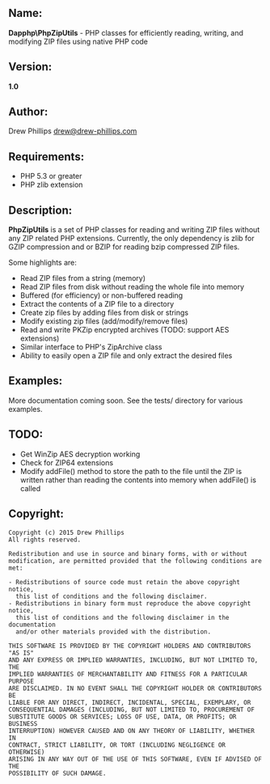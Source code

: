 ## Name:

**Dapphp\PhpZipUtils** - PHP classes for efficiently reading, writing, and 
modifying ZIP files using native PHP code

## Version:

**1.0**

## Author:

Drew Phillips <drew@drew-phillips.com>

## Requirements:

* PHP 5.3 or greater
* PHP zlib extension

## Description:

**PhpZipUtils** is a set of PHP classes for reading and writing ZIP files
without any ZIP related PHP extensions.  Currently, the only dependency is zlib
for GZIP compression and or BZIP for reading bzip compressed ZIP files.

Some highlights are:

- Read ZIP files from a string (memory)
- Read ZIP files from disk without reading the whole file into memory
- Buffered (for efficiency) or non-buffered reading
- Extract the contents of a ZIP file to a directory
- Create zip files by adding files from disk or strings
- Modify existing zip files (add/modify/remove files)
- Read and write PKZip encrypted archives (TODO: support AES extensions)
- Similar interface to PHP's ZipArchive class
- Ability to easily open a ZIP file and only extract the desired files

## Examples:

More documentation coming soon.  See the tests/ directory for various examples.

## TODO:

- Get WinZip AES decryption working
- Check for ZIP64 extensions
- Modify addFile() method to store the path to the file until the ZIP is written
rather than reading the contents into memory when addFile() is called

## Copyright:

    Copyright (c) 2015 Drew Phillips
    All rights reserved.

    Redistribution and use in source and binary forms, with or without
    modification, are permitted provided that the following conditions are met:

    - Redistributions of source code must retain the above copyright notice,
      this list of conditions and the following disclaimer.
    - Redistributions in binary form must reproduce the above copyright notice,
      this list of conditions and the following disclaimer in the documentation
      and/or other materials provided with the distribution.

    THIS SOFTWARE IS PROVIDED BY THE COPYRIGHT HOLDERS AND CONTRIBUTORS "AS IS"
    AND ANY EXPRESS OR IMPLIED WARRANTIES, INCLUDING, BUT NOT LIMITED TO, THE
    IMPLIED WARRANTIES OF MERCHANTABILITY AND FITNESS FOR A PARTICULAR PURPOSE
    ARE DISCLAIMED. IN NO EVENT SHALL THE COPYRIGHT HOLDER OR CONTRIBUTORS BE
    LIABLE FOR ANY DIRECT, INDIRECT, INCIDENTAL, SPECIAL, EXEMPLARY, OR
    CONSEQUENTIAL DAMAGES (INCLUDING, BUT NOT LIMITED TO, PROCUREMENT OF
    SUBSTITUTE GOODS OR SERVICES; LOSS OF USE, DATA, OR PROFITS; OR BUSINESS
    INTERRUPTION) HOWEVER CAUSED AND ON ANY THEORY OF LIABILITY, WHETHER IN
    CONTRACT, STRICT LIABILITY, OR TORT (INCLUDING NEGLIGENCE OR OTHERWISE)
    ARISING IN ANY WAY OUT OF THE USE OF THIS SOFTWARE, EVEN IF ADVISED OF THE
    POSSIBILITY OF SUCH DAMAGE.
